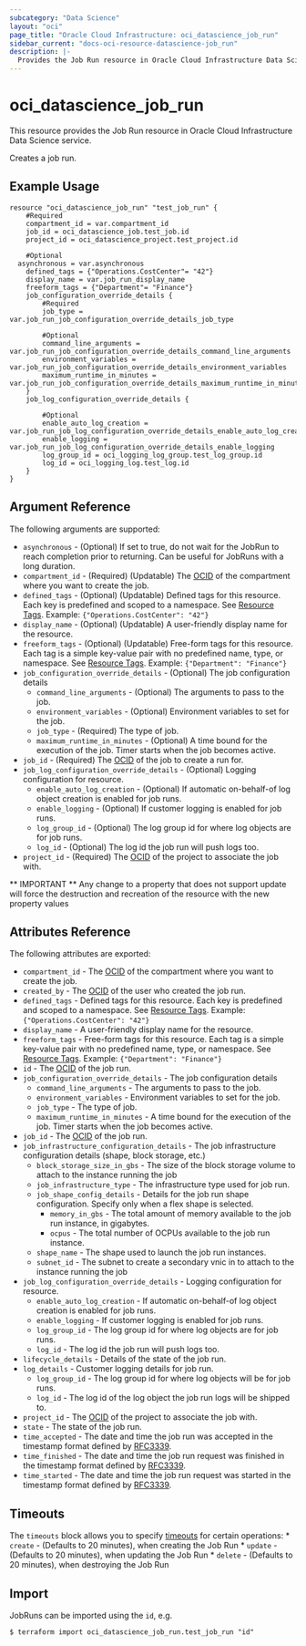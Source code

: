 ```yaml
---
subcategory: "Data Science"
layout: "oci"
page_title: "Oracle Cloud Infrastructure: oci_datascience_job_run"
sidebar_current: "docs-oci-resource-datascience-job_run"
description: |-
  Provides the Job Run resource in Oracle Cloud Infrastructure Data Science service
---
```


# oci_datascience_job_run
This resource provides the Job Run resource in Oracle Cloud Infrastructure Data Science service.

Creates a job run.

## Example Usage

```hcl
resource "oci_datascience_job_run" "test_job_run" {
	#Required
	compartment_id = var.compartment_id
	job_id = oci_datascience_job.test_job.id
	project_id = oci_datascience_project.test_project.id

	#Optional
  asynchronous = var.asynchronous
	defined_tags = {"Operations.CostCenter"= "42"}
	display_name = var.job_run_display_name
	freeform_tags = {"Department"= "Finance"}
	job_configuration_override_details {
		#Required
		job_type = var.job_run_job_configuration_override_details_job_type

		#Optional
		command_line_arguments = var.job_run_job_configuration_override_details_command_line_arguments
		environment_variables = var.job_run_job_configuration_override_details_environment_variables
		maximum_runtime_in_minutes = var.job_run_job_configuration_override_details_maximum_runtime_in_minutes
	}
	job_log_configuration_override_details {

		#Optional
		enable_auto_log_creation = var.job_run_job_log_configuration_override_details_enable_auto_log_creation
		enable_logging = var.job_run_job_log_configuration_override_details_enable_logging
		log_group_id = oci_logging_log_group.test_log_group.id
		log_id = oci_logging_log.test_log.id
	}
}
```

## Argument Reference

The following arguments are supported:

* `asynchronous` - (Optional) If set to true, do not wait for the JobRun to reach completion prior to returning. Can be useful for JobRuns with a long duration.
* `compartment_id` - (Required) (Updatable) The [OCID](https://docs.cloud.oracle.com/iaas/Content/General/Concepts/identifiers.htm) of the compartment where you want to create the job.
* `defined_tags` - (Optional) (Updatable) Defined tags for this resource. Each key is predefined and scoped to a namespace. See [Resource Tags](https://docs.cloud.oracle.com/iaas/Content/General/Concepts/resourcetags.htm). Example: `{"Operations.CostCenter": "42"}` 
* `display_name` - (Optional) (Updatable) A user-friendly display name for the resource.
* `freeform_tags` - (Optional) (Updatable) Free-form tags for this resource. Each tag is a simple key-value pair with no predefined name, type, or namespace. See [Resource Tags](https://docs.cloud.oracle.com/iaas/Content/General/Concepts/resourcetags.htm). Example: `{"Department": "Finance"}` 
* `job_configuration_override_details` - (Optional) The job configuration details 
	* `command_line_arguments` - (Optional) The arguments to pass to the job. 
	* `environment_variables` - (Optional) Environment variables to set for the job. 
	* `job_type` - (Required) The type of job.
	* `maximum_runtime_in_minutes` - (Optional) A time bound for the execution of the job. Timer starts when the job becomes active. 
* `job_id` - (Required) The [OCID](https://docs.cloud.oracle.com/iaas/Content/General/Concepts/identifiers.htm) of the job to create a run for.
* `job_log_configuration_override_details` - (Optional) Logging configuration for resource. 
	* `enable_auto_log_creation` - (Optional) If automatic on-behalf-of log object creation is enabled for job runs. 
	* `enable_logging` - (Optional) If customer logging is enabled for job runs.
	* `log_group_id` - (Optional) The log group id for where log objects are for job runs. 
	* `log_id` - (Optional) The log id the job run will push logs too. 
* `project_id` - (Required) The [OCID](https://docs.cloud.oracle.com/iaas/Content/General/Concepts/identifiers.htm) of the project to associate the job with.


** IMPORTANT **
Any change to a property that does not support update will force the destruction and recreation of the resource with the new property values

## Attributes Reference

The following attributes are exported:

* `compartment_id` - The [OCID](https://docs.cloud.oracle.com/iaas/Content/General/Concepts/identifiers.htm) of the compartment where you want to create the job.
* `created_by` - The [OCID](https://docs.cloud.oracle.com/iaas/Content/General/Concepts/identifiers.htm) of the user who created the job run.
* `defined_tags` - Defined tags for this resource. Each key is predefined and scoped to a namespace. See [Resource Tags](https://docs.cloud.oracle.com/iaas/Content/General/Concepts/resourcetags.htm). Example: `{"Operations.CostCenter": "42"}` 
* `display_name` - A user-friendly display name for the resource.
* `freeform_tags` - Free-form tags for this resource. Each tag is a simple key-value pair with no predefined name, type, or namespace. See [Resource Tags](https://docs.cloud.oracle.com/iaas/Content/General/Concepts/resourcetags.htm). Example: `{"Department": "Finance"}` 
* `id` - The [OCID](https://docs.cloud.oracle.com/iaas/Content/General/Concepts/identifiers.htm) of the job run.
* `job_configuration_override_details` - The job configuration details 
	* `command_line_arguments` - The arguments to pass to the job. 
	* `environment_variables` - Environment variables to set for the job. 
	* `job_type` - The type of job.
	* `maximum_runtime_in_minutes` - A time bound for the execution of the job. Timer starts when the job becomes active. 
* `job_id` - The [OCID](https://docs.cloud.oracle.com/iaas/Content/General/Concepts/identifiers.htm) of the job run.
* `job_infrastructure_configuration_details` - The job infrastructure configuration details (shape, block storage, etc.) 
	* `block_storage_size_in_gbs` - The size of the block storage volume to attach to the instance running the job 
	* `job_infrastructure_type` - The infrastructure type used for job run.
	* `job_shape_config_details` - Details for the job run shape configuration. Specify only when a flex shape is selected.
		* `memory_in_gbs` - The total amount of memory available to the job run instance, in gigabytes. 
		* `ocpus` - The total number of OCPUs available to the job run instance. 
	* `shape_name` - The shape used to launch the job run instances.
	* `subnet_id` - The subnet to create a secondary vnic in to attach to the instance running the job 
* `job_log_configuration_override_details` - Logging configuration for resource. 
	* `enable_auto_log_creation` - If automatic on-behalf-of log object creation is enabled for job runs. 
	* `enable_logging` - If customer logging is enabled for job runs.
	* `log_group_id` - The log group id for where log objects are for job runs. 
	* `log_id` - The log id the job run will push logs too. 
* `lifecycle_details` - Details of the state of the job run.
* `log_details` - Customer logging details for job run. 
	* `log_group_id` - The log group id for where log objects will be for job runs. 
	* `log_id` - The log id of the log object the job run logs will be shipped to. 
* `project_id` - The [OCID](https://docs.cloud.oracle.com/iaas/Content/General/Concepts/identifiers.htm) of the project to associate the job with.
* `state` - The state of the job run.
* `time_accepted` - The date and time the job run was accepted in the timestamp format defined by [RFC3339](https://tools.ietf.org/html/rfc3339).
* `time_finished` - The date and time the job run request was finished in the timestamp format defined by [RFC3339](https://tools.ietf.org/html/rfc3339).
* `time_started` - The date and time the job run request was started in the timestamp format defined by [RFC3339](https://tools.ietf.org/html/rfc3339).

## Timeouts

The `timeouts` block allows you to specify [timeouts](https://registry.terraform.io/providers/hashicorp/oci/latest/docs/guides/changing_timeouts) for certain operations:
	* `create` - (Defaults to 20 minutes), when creating the Job Run
	* `update` - (Defaults to 20 minutes), when updating the Job Run
	* `delete` - (Defaults to 20 minutes), when destroying the Job Run


## Import

JobRuns can be imported using the `id`, e.g.

```
$ terraform import oci_datascience_job_run.test_job_run "id"
```

